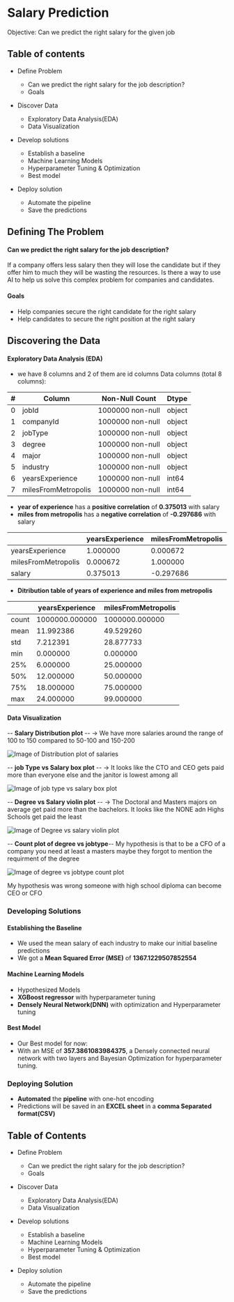 # Salary Prediction

Objective: Can we predict the right salary for the given job

## Table of contents
- Define Problem
    - Can we predict the right salary for the job description?
    - Goals

- Discover Data
   - Exploratory Data Analysis(EDA)
   - Data Visualization

- Develop solutions
    - Establish a baseline
    - Machine Learning Models
    - Hyperparameter Tuning & Optimization
    - Best model

- Deploy solution
   - Automate the pipeline
   - Save the predictions



## Defining The Problem

#### Can we predict the right salary for the job description?

If a company offers less salary then they will lose the candidate but if they offer him to much they will be wasting the resources. Is there a way to use AI to help us solve this complex problem for companies and candidates.

#### Goals

- Help companies secure the right candidate for the right salary
- Help candidates to secure the right position at the right salary

## Discovering the Data

#### Exploratory Data Analysis (EDA)
- we have 8 columns and 2 of them are id columns
Data columns (total 8 columns):

|#   |Column             |Non-Null Count    |Dtype|
|--- |------             |--------------    |----- |
| 0   |jobId              |  1000000 non-null|  object|
| 1   |companyId          |  1000000 non-null|  object|
| 2   |jobType            |  1000000 non-null|  object|
| 3   |degree             |  1000000 non-null|  object|
| 4   |major              |  1000000 non-null|  object|
| 5   |industry           | 1000000 non-null|  object|
| 6   |yearsExperience    |  1000000 non-null|  int64|
| 7   |milesFromMetropolis|  1000000 non-null|  int64|

- **year of experience** has a **positive correlation** of **0.375013** with salary
- **miles from metropolis** has a **negative correlation** of **-0.297686** with salary

|               |yearsExperience | milesFromMetropolis | salary
|-------------------| ------------------- | ------------------- |-------------------|
|yearsExperience |1.000000 |0.000672 |0.375013|
|milesFromMetropolis |0.000672 |1.000000 |-0.297686|
|salary|0.375013|-0.297686 |1.000000|

- **Ditribution table of years of experience and miles from metropolis**

|   |yearsExperience |milesFromMetropolis|
|----|--------------|-------------------|
|count |1000000.000000 |1000000.000000|
|mean |11.992386 |49.529260|
|std |7.212391 |28.877733|
|min |0.000000 |0.000000|
|25% |6.000000 |25.000000|
|50% |12.000000 |50.000000|
|75% |18.000000 |75.000000|
|max |24.000000 |99.000000|

#### Data Visualization

-- **Salary Distribution plot** --
-> We have more salaries around the range of 100 to 150 compared to 50-100 and 150-200

![Image of Distribution plot of salaries](/reports/figures/graphs/png/salary_distribution.png)

-- **job Type vs Salary box plot** --
-> It looks like the CTO and CEO gets paid more than everyone else and the janitor is lowest among all

![Image of job type vs salary box plot](/reports/figures/graphs/png/jobType_salary_box.png)

-- **Degree vs Salary violin plot** --
-> The Doctoral and Masters majors on average get paid more than the bachelors. It looks like the NONE adn Highs Schools get paid the least

![Image of Degree vs salary violin plot](/reports/figures/graphs/png/degree_salary_violin.png)

-- **Count plot of degree vs jobtype**--
My hypothesis is that to be a CFO of a company you need at least a masters maybe they forgot to mention the requirment of the degree

![Image of degree vs jobtype count plot](/reports/figures/graphs/png/jobType_count.png)

My hypothesis was wrong someone with high school diploma can become CEO or CFO

### Developing Solutions

#### Establishing the Baseline
- We used the mean salary of each industry to make our initial baseline predictions
- We got a **Mean Squared Error (MSE)** of **1367.1229507852554**

#### Machine Learning Models
- Hypothesized Models
- **XGBoost regressor** with hyperparameter tuning
- **Densely Neural Network(DNN)** with optimization and Hyperparameter tuning

#### Best Model
- Our Best model for now:
- With an MSE of **357.3861083984375**, a Densely connected neural network with two layers and Bayesian Optimization for hyperparameter tuning.

### Deploying Solution
- **Automated** the **pipeline** with one-hot encoding
- Predictions will be saved in an **EXCEL sheet** in a **comma Separated format(CSV)**

## Table of Contents
- Define Problem
    - Can we predict the right salary for the job description?
    - Goals

- Discover Data
   - Exploratory Data Analysis(EDA)
   - Data Visualization

- Develop solutions
    - Establish a baseline
    - Machine Learning Models
    - Hyperparameter Tuning & Optimization
    - Best model

- Deploy solution
   - Automate the pipeline
   - Save the predictions
